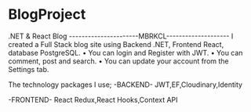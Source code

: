 # BlogProject
.NET &amp; React Blog
                                         ----------------------MBRKCL--------------------
I created a Full Stack blog site using Backend .NET, Frontend React, database PostgreSQL.
• You can login and Register with JWT.
• You can comment, post and search.
• You can update your account from the Settings tab.

The technology packages I use;
-BACKEND-
JWT,EF,Cloudinary,Identity

-FRONTEND-
React Redux,React Hooks,Context API
